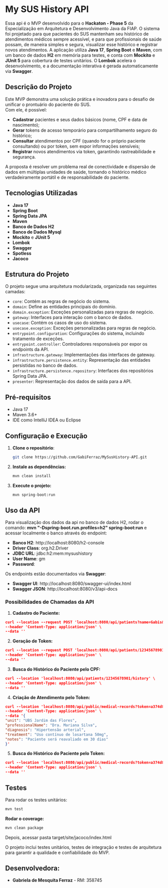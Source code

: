 # My SUS History API
Essa api é o MVP desenvolvido para o **Hackaton - Phase 5** da Especialização em Arquitetura e Desenvolvimento Java 
da FIAP. O sistema foi projetado para que pacientes do SUS mantenham seu histórico de atendimentos médicos sempre 
acessível, e para que profissionais de saúde possam, de maneira simples e segura, visualizar esse histórico e registrar 
novos atendimentos.
A aplicação utiliza **Java 17**, **Spring Boot** e **Maven**, com um banco de dados **H2** em memória para testes, e 
conta com **Mockito** e **JUnit 5** para cobertura de testes unitários. O **Lombok** acelera o desenvolvimento, e a 
documentação interativa é gerada automaticamente via **Swagger**.

## Descrição do Projeto
Este MVP demonstra uma solução prática e inovadora para o desafio de unificar o prontuário do paciente do SUS.  
Com ele, é possível:

- **Cadastrar** pacientes e seus dados básicos (nome, CPF e data de nascimento);
- **Gerar** tokens de acesso temporário para compartilhamento seguro do histórico;
- **Consultar** atendimentos por CPF (quando for o próprio paciente consultando) ou por token, sem expor informações sensíveis;
- **Registrar** novos atendimentos via token, garantindo rastreabilidade e segurança.

A proposta é resolver um problema real de conectividade e dispersão de dados em múltiplas unidades de saúde, tornando o 
histórico médico verdadeiramente portátil e de responsabilidade do paciente.

## Tecnologias Utilizadas
- **Java 17**
- **Spring Boot**
- **Spring Data JPA**
- **Maven**
- **Banco de Dados H2**
- **Banco de Dados Mysql**
- **Mockito** e **JUnit 5**
- **Lombok**
- **Swagger**
- **Spotless**
- **Jacoco**

## Estrutura do Projeto
O projeto segue uma arquitetura modularizada, organizada nas seguintes camadas:
- `core`: Contém as regras de negócio do sistema.
- `domain`: Define as entidades principais do domínio.
- `domain.exception`: Exceções personalizadas para regras de negócio.
- `gateway`: Interfaces para interação com o banco de dados.
- `usecase`: Contém os casos de uso do sistema.
- `usecase.exception`: Exceções personalizadas para regras de negócio.
- `entrypoint.configuration`: Configurações do sistema, incluindo tratamento de exceções.
- `entrypoint.controller`: Controladores responsáveis por expor os endpoints da API.
- `infrastructure.gateway`: Implementações das interfaces de gateway.
- `infrastructure.persistence.entity`: Representação das entidades persistidas no banco de dados.
- `infrastructure.persistence.repository`: Interfaces dos repositórios Spring Data JPA.
- `presenter`: Representação dos dados de saída para a API.

## Pré-requisitos
- Java 17
- Maven 3.6+
- IDE como IntelliJ IDEA ou Eclipse

## Configuração e Execução
1. **Clone o repositório**:
   ```bash
   git clone https://github.com/GabiFerraz/MySusHistory-API.git
   ```
2. **Instale as dependências:**
   ```bash
   mvn clean install
   ```
3. **Execute o projeto:**
   ```bash
   mvn spring-boot:run
   ```

## Uso da API
Para visualização dos dados da api no banco de dados H2, rodar o comando: **mvn "-Dspring-boot.run.profiles=h2" spring-boot:run**
e acessar localmente o banco através do endpoint:
- **Banco H2**: http://localhost:8080/h2-console
- **Driver Class**: org.h2.Driver
- **JDBC URL**: jdbc:h2:mem:mysushistory
- **User Name**: gm
- **Password**:

Os endpoints estão documentados via **Swagger**:
- **Swagger UI**: http://localhost:8080/swagger-ui/index.html
- **Swagger JSON**: http://localhost:8080/v3/api-docs

### Possibilidades de Chamadas da API
1. **Cadastro do Paciente:**
```json
curl --location --request POST 'localhost:8080/api/patients?name=Gabis&cpf=12345678901&birthDate=1990-09-15' \
--header 'Content-Type: application/json' \
--data ''
```

2. **Geração de Token:**
```json
curl --location --request POST 'localhost:8080/api/patients/12345678901/token?expiresInMinutes=10' \
--header 'Content-Type: application/json' \
--data ''
```

3. **Busca do Histórico do Paciente pelo CPF:**
```json
curl --location 'localhost:8080/api/patients/12345678901/history' \
--header 'Content-Type: application/json' \
--data ''
```

4. **Criação de Atendimento pelo Token:**
```json
curl --location 'localhost:8080/api/public/medical-records?token=a374d8f4-f9a3-4dad-9b74-cb0f3d1558ad' \
--header 'Content-Type: application/json' \
--data '{
"unit": "UBS Jardim das Flores",
"professionalName": "Dra. Mariana Silva",
"diagnosis": "Hipertensão arterial",
"treatment": "Uso contínuo de losartana 50mg",
"notes": "Paciente será reavaliado em 30 dias"
}'
```

5. **Busca do Histórico do Paciente pelo Token:**
```json
curl --location 'localhost:8080/api/public/medical-records?token=a374d8f4-f9a3-4dad-9b74-cb0f3d1558ad' \
--header 'Content-Type: application/json' \
--data ''
```


## Testes
Para rodar os testes unitários:
```bash
mvn test
```

**Rodar o coverage:**
   ```bash
   mvn clean package
   ```
Depois, acessar pasta target/site/jacoco/index.html

O projeto inclui testes unitários, testes de integração e testes de arquitetura para garantir a qualidade e
confiabilidade do MVP.


## Desenvolvedora:
- **Gabriela de Mesquita Ferraz** - RM: 358745